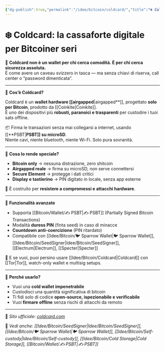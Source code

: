 ```yaml
---
{"dg-publish":true,"permalink":"/idee/bitcoin/coldcard/","title":"❄️ Coldcard: la cassaforte digitale per Bitcoiner seri","tags":["Bitcoin","Wallet","Hardware","ColdStorage","SelfCustody","PSBT"]}
---
```



# ❄️ Coldcard: la cassaforte digitale per Bitcoiner seri

💼 **Coldcard non è un wallet per chi cerca comodità. È per chi cerca sicurezza assoluta.**  
È come avere un caveau svizzero in tasca — ma senza chiavi di riserva, call center o “password dimenticata”.

---

🔐 **Cos’è Coldcard?**

Coldcard è un **wallet hardware [[airgapped**\|airgapped**]], progettato **solo per Bitcoin**, prodotto da [[Coinkite\|Coinkite]].  
È uno dei dispositivi più **robusti, paranoici e trasparenti** per custodire i tuoi sats offline.

📦 Firma le transazioni senza mai collegarsi a internet, usando [[**PSBT\|**PSBT]] su microSD**.  
Niente cavi, niente bluetooth, niente Wi-Fi. Solo pura sovranità.

---

🧱 **Cosa lo rende speciale?**

- **Bitcoin only** → nessuna distrazione, zero shitcoin  
- **Airgapped reale** → firma su microSD, non serve connettersi  
- **Secure Element** → protegge i dati critici  
- **Display e tastierino** → PIN digitato in locale, senza app esterne

🧨 È costruito per **resistere a compromessi e attacchi hardware**.

---

🧠 **Funzionalità avanzate**

- Supporta [[Bitcoin/Wallet/✍️ PSBT\|✍️ PSBT]] (Partially Signed Bitcoin Transactions)  
- Modalità **duress PIN** (finta seed) in caso di minacce  
- **Countdown anti-coercizione** (PIN ritardato)  
- Compatibile con [[Idee/Bitcoin/🐦 Sparrow Wallet\|🐦 Sparrow Wallet]], [[Idee/Bitcoin/SeedSigner\|Idee/Bitcoin/SeedSigner]], [[Electrum\|Electrum]], [[Specter\|Specter]]

📡 E se vuoi, puoi persino usare [[Idee/Bitcoin/Coldcard\|Coldcard]] con [[Tor\|Tor]], watch-only wallet e multisig setups.

---

🎯 **Perché usarlo?**

- Vuoi una **cold wallet impenetrabile**  
- Custodisci una quantità significativa di bitcoin  
- Ti fidi solo di codice **open-source, ispezionabile e verificabile**  
- Vuoi **firmare offline** senza rischi di attacchi da remoto

---

🔗 _Sito ufficiale: [coldcard.com](https://coldcard.com)_

📎 _Vedi anche: [[Idee/Bitcoin/SeedSigner\|Idee/Bitcoin/SeedSigner]], [[Idee/Bitcoin/🐦 Sparrow Wallet\|🐦 Sparrow Wallet]], [[Idee/Bitcoin/Self-custody\|Idee/Bitcoin/Self-custody]], [[Idee/Bitcoin/Cold Storage\|Cold Storage]], [[Bitcoin/Wallet/✍️ PSBT\|✍️ PSBT]]_